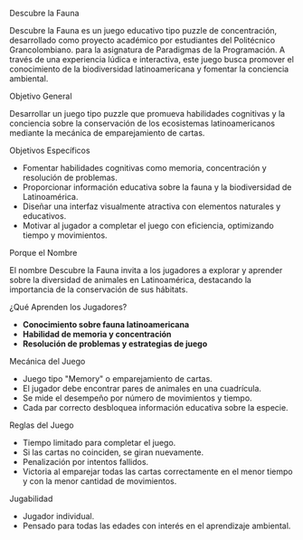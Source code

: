 Descubre la Fauna

Descubre la Fauna es un juego educativo tipo puzzle de concentración, desarrollado como proyecto académico por estudiantes del Politécnico Grancolombiano.
para la asignatura de Paradigmas de la Programación. A través de una experiencia lúdica e interactiva, este juego busca promover el conocimiento de la biodiversidad latinoamericana
y fomentar la conciencia ambiental.

Objetivo General

Desarrollar un juego tipo puzzle que promueva habilidades cognitivas y la conciencia sobre la conservación de los ecosistemas latinoamericanos mediante
la mecánica de emparejamiento de cartas.

Objetivos Específicos

- Fomentar habilidades cognitivas como memoria, concentración y resolución de problemas.
- Proporcionar información educativa sobre la fauna y la biodiversidad de Latinoamérica.
- Diseñar una interfaz visualmente atractiva con elementos naturales y educativos.
- Motivar al jugador a completar el juego con eficiencia, optimizando tiempo y movimientos.

Porque el Nombre

El nombre Descubre la Fauna invita a los jugadores a explorar y aprender sobre la diversidad de animales en Latinoamérica, 
destacando la importancia de la conservación de sus hábitats.

¿Qué Aprenden los Jugadores?

- **Conocimiento sobre fauna latinoamericana**
- **Habilidad de memoria y concentración**
- **Resolución de problemas y estrategias de juego**

Mecánica del Juego

- Juego tipo "Memory" o emparejamiento de cartas.
- El jugador debe encontrar pares de animales en una cuadrícula.
- Se mide el desempeño por número de movimientos y tiempo.
- Cada par correcto desbloquea información educativa sobre la especie.

Reglas del Juego

- Tiempo limitado para completar el juego.
- Si las cartas no coinciden, se giran nuevamente.
- Penalización por intentos fallidos.
- Victoria al emparejar todas las cartas correctamente en el menor tiempo y con la menor cantidad de movimientos.

Jugabilidad

- Jugador individual.
- Pensado para todas las edades con interés en el aprendizaje ambiental.
